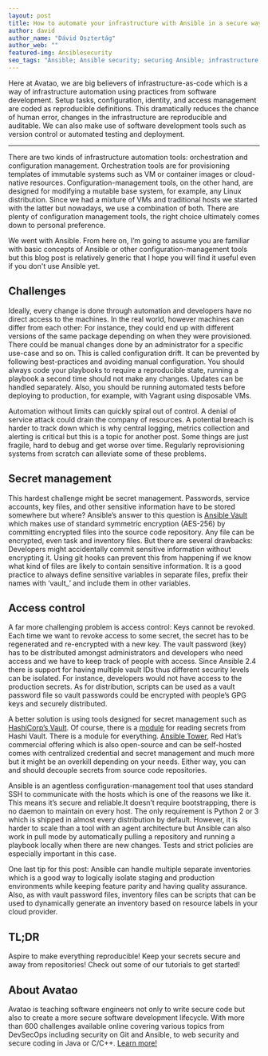 ```yaml
---
layout: post
title: How to automate your infrastructure with Ansible in a secure way? 
author: david
author_name: "Dávid Osztertág"
author_web: ""
featured-img: Ansiblesecurity
seo_tags: "Ansible; Ansible security; securing Ansible; infrastructure automation; orchestration management; configuration management; secure infrastructure automation"
---
```

Here at Avatao, we are big believers of infrastructure-as-code which is a way of infrastructure automation using practices from software development. Setup tasks, configuration,  identity, and access management are coded as reproducible definitions. This dramatically reduces the chance of human error, changes in the infrastructure are reproducible and auditable. We can also make use of software development tools such as version control or automated testing and deployment.

<!--excerpt-->

----

There are two kinds of infrastructure automation tools: orchestration and configuration management. Orchestration tools are for provisioning templates of immutable systems such as VM or container images or cloud-native resources. Configuration-management tools, on the other hand, are designed for modifying a mutable base system, for example, any Linux distribution. Since we had a mixture of VMs and traditional hosts we started with the latter but nowadays, we use a combination of both. There are plenty of configuration management tools, the right choice ultimately comes down to personal preference.

We went with Ansible. From here on, I’m going to assume you are familiar with basic concepts of Ansible or other configuration-management tools but this blog post is relatively generic that I hope you will find it useful even if you don't use Ansible yet.

## Challenges

Ideally, every change is done through automation and developers have no direct access to the machines. In the real world, however machines can differ from each other: For instance, they could end up with different versions of the same package depending on when they were provisioned. There could be manual changes done by an administrator for a specific use-case and so on. This is called configuration drift. It can be prevented by following best-practices and avoiding manual configuration. You should always code your playbooks to require a reproducible state, running a playbook a second time should not make any changes. Updates can be handled separately. Also, you should be running automated tests before deploying to production, for example, with Vagrant using disposable VMs.

Automation without limits can quickly spiral out of control. A denial of service attack could drain the company of resources. A potential breach is harder to track down which is why central logging, metrics collection and alerting is critical but this is a topic for another post. Some things are just fragile, hard to debug and get worse over time. Regularly reprovisioning systems from scratch can alleviate some of these problems.

## Secret management 

This hardest challenge might be secret management. Passwords, service accounts, key files, and other sensitive information have to be stored somewhere but where? Ansible’s answer to this question is [Ansible Vault](https://docs.ansible.com/ansible/latest/user_guide/vault.html) which makes use of standard symmetric encryption (AES-256) by committing encrypted files into the source code repository. Any file can be encrypted, even task and inventory files. But there are several drawbacks: Developers might accidentally commit sensitive information without encrypting it. Using git hooks can prevent this from happening if we know what kind of files are likely to contain sensitive information. It is a good practice to always define sensitive variables in separate files, prefix their names with ‘vault_’ and include them in other variables.

## Access control 

A far more challenging problem is access control: Keys cannot be revoked. Each time we want to revoke access to some secret, the secret has to be regenerated and re-encrypted with a new key. The vault password (key) has to be distributed amongst administrators and developers who need access and we have to keep track of people with access. Since Ansible 2.4 there is support for having multiple vault IDs thus different security levels can be isolated. For instance, developers would not have access to the production secrets. As for distribution, scripts can be used as a vault password file so vault passwords could be encrypted with people’s GPG keys and securely distributed.

A better solution is using tools designed for secret management such as [HashiCorp’s Vault](https://www.vaultproject.io). Of course, there is a  [module](https://docs.ansible.com/ansible/latest/plugins/lookup/hashi_vault.html) for reading secrets from Hashi Vault. There is a module for everything. [Ansible Tower](https://www.ansible.com/products/tower), Red Hat’s commercial offering which is also open-source and can be self-hosted comes with centralized credential and secret management and much more but it might be an overkill depending on your needs. Either way, you can and should decouple secrets from source code repositories.

Ansible is an agentless configuration-management tool that uses standard SSH to communicate with the hosts which is one of the reasons we like it. This means it’s secure and reliable.It doesn’t require bootstrapping, there is no daemon to maintain on every host. The only requirement is Python 2 or 3 which is shipped in almost every distribution by default. However, it is harder to scale than a tool with an agent architecture but Ansible can also work in pull mode by automatically pulling a repository and running a playbook locally when there are new changes. Tests and strict policies are especially important in this case.

One last tip for this post: Ansible can handle multiple separate inventories which is a good way to logically isolate staging and production environments while keeping feature parity and having quality assurance. Also, as with vault password files, inventory files can be scripts that can be used to dynamically generate an inventory based on resource labels in your cloud provider.

## TL;DR

Aspire to make everything reproducible! Keep your secrets secure and away from repositories!
Check out some of our tutorials to get started!

## About Avatao 

Avatao is teaching software engineers not only to write secure code but also to create a more secure software development lifecycle. With more than 600 challenges available online covering various topics from DevSecOps including security on Git and Ansible, to web security and secure coding in Java or C/C++. [Learn more!](https://avatao.com/) 
